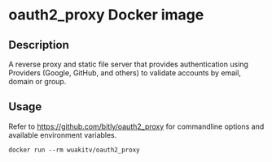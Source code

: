 # oauth2_proxy Docker image

## Description

A reverse proxy and static file server that provides authentication using Providers (Google, GitHub, and others) to validate accounts by email, domain or group.

## Usage

Refer to https://github.com/bitly/oauth2_proxy for commandline options and available environment variables.

```
docker run --rm wuakitv/oauth2_proxy
```
